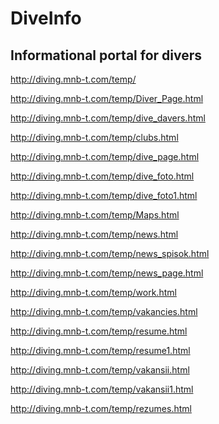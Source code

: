 <h1>DiveInfo</h1>
<h2>Informational portal for divers</h2>

http://diving.mnb-t.com/temp/

http://diving.mnb-t.com/temp/Diver_Page.html

http://diving.mnb-t.com/temp/dive_davers.html

http://diving.mnb-t.com/temp/clubs.html

http://diving.mnb-t.com/temp/dive_page.html

http://diving.mnb-t.com/temp/dive_foto.html

http://diving.mnb-t.com/temp/dive_foto1.html

http://diving.mnb-t.com/temp/Maps.html

http://diving.mnb-t.com/temp/news.html

http://diving.mnb-t.com/temp/news_spisok.html

http://diving.mnb-t.com/temp/news_page.html

http://diving.mnb-t.com/temp/work.html

http://diving.mnb-t.com/temp/vakancies.html

http://diving.mnb-t.com/temp/resume.html

http://diving.mnb-t.com/temp/resume1.html

http://diving.mnb-t.com/temp/vakansii.html

http://diving.mnb-t.com/temp/vakansii1.html

http://diving.mnb-t.com/temp/rezumes.html
